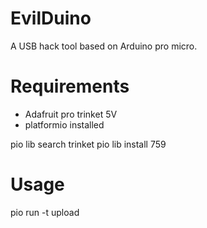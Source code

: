 # EvilDuino

A USB hack tool based on Arduino pro micro.

# Requirements
* Adafruit pro trinket 5V
* platformio installed

pio lib search trinket
pio lib install 759

# Usage
pio run -t upload
